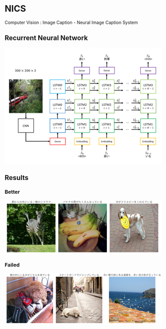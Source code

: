 # NICS

Computer Vision : Image Caption - Neural Image Caption System

## Recurrent Neural Network

<img src="nics.png" align="center">

## Results

### Better

<img src="nics300x300_better.png" align="center">

### Failed

<img src="nics300x300_failed.png" align="center">
